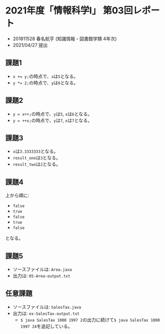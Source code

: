 # 2021年度「情報科学Ⅰ」 第03回レポート

- 201811528 春名航亨 (知識情報・図書館学類 4年次)
- 2021/04/27 提出

## 課題1

- `x += y;`の時点で、`x`は`5`となる。
- `y *= 2;`の時点で、`y`は`6`となる。

## 課題2

- `y = x++;`の時点で、`y`は`5`, `x`は`6`となる。
- `y = ++x;`の時点で、`y`は`7`, `x`は`7`となる。

## 課題3

- `x`は`3.3333333`となる。
- `result_one`は`3`となる。
- `result_two`は`2`となる。


## 課題4

上から順に:
  - `false`
  - `true`
  - `false`
  - `true`
  - `false`

となる。

## 課題5

- ソースファイルは: `Area.java`
- 出力は: `05-Area-output.txt`

## 任意課題

- ソースファイルは: `SalesTax.java`
- 出力は: `ex-SalesTax-output.txt`
  - `$ java SalesTax 1000 1997 2`の出力に続けて`$ java SalesTax 1000 1997 24`を追記している。
